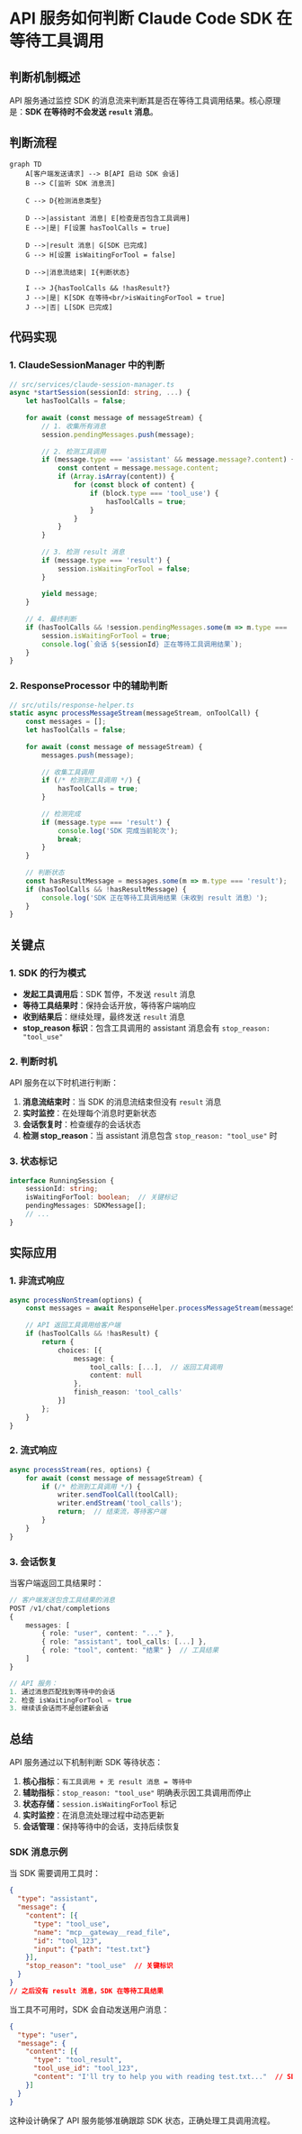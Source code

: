 # API 服务如何判断 Claude Code SDK 在等待工具调用

## 判断机制概述

API 服务通过监控 SDK 的消息流来判断其是否在等待工具调用结果。核心原理是：**SDK 在等待时不会发送 `result` 消息**。

## 判断流程

```mermaid
graph TD
    A[客户端发送请求] --> B[API 启动 SDK 会话]
    B --> C[监听 SDK 消息流]
    
    C --> D{检测消息类型}
    
    D -->|assistant 消息| E[检查是否包含工具调用]
    E -->|是| F[设置 hasToolCalls = true]
    
    D -->|result 消息| G[SDK 已完成]
    G --> H[设置 isWaitingForTool = false]
    
    D -->|消息流结束| I{判断状态}
    
    I --> J{hasToolCalls && !hasResult?}
    J -->|是| K[SDK 在等待<br/>isWaitingForTool = true]
    J -->|否| L[SDK 已完成]
```

## 代码实现

### 1. ClaudeSessionManager 中的判断

```typescript
// src/services/claude-session-manager.ts
async *startSession(sessionId: string, ...) {
    let hasToolCalls = false;
    
    for await (const message of messageStream) {
        // 1. 收集所有消息
        session.pendingMessages.push(message);
        
        // 2. 检测工具调用
        if (message.type === 'assistant' && message.message?.content) {
            const content = message.message.content;
            if (Array.isArray(content)) {
                for (const block of content) {
                    if (block.type === 'tool_use') {
                        hasToolCalls = true;
                    }
                }
            }
        }
        
        // 3. 检测 result 消息
        if (message.type === 'result') {
            session.isWaitingForTool = false;
        }
        
        yield message;
    }
    
    // 4. 最终判断
    if (hasToolCalls && !session.pendingMessages.some(m => m.type === 'result')) {
        session.isWaitingForTool = true;
        console.log(`会话 ${sessionId} 正在等待工具调用结果`);
    }
}
```

### 2. ResponseProcessor 中的辅助判断

```typescript
// src/utils/response-helper.ts
static async processMessageStream(messageStream, onToolCall) {
    const messages = [];
    let hasToolCalls = false;
    
    for await (const message of messageStream) {
        messages.push(message);
        
        // 收集工具调用
        if (/* 检测到工具调用 */) {
            hasToolCalls = true;
        }
        
        // 检测完成
        if (message.type === 'result') {
            console.log('SDK 完成当前轮次');
            break;
        }
    }
    
    // 判断状态
    const hasResultMessage = messages.some(m => m.type === 'result');
    if (hasToolCalls && !hasResultMessage) {
        console.log('SDK 正在等待工具调用结果（未收到 result 消息）');
    }
}
```

## 关键点

### 1. SDK 的行为模式

- **发起工具调用后**：SDK 暂停，不发送 `result` 消息
- **等待工具结果时**：保持会话开放，等待客户端响应
- **收到结果后**：继续处理，最终发送 `result` 消息
- **stop_reason 标识**：包含工具调用的 assistant 消息会有 `stop_reason: "tool_use"`

### 2. 判断时机

API 服务在以下时机进行判断：

1. **消息流结束时**：当 SDK 的消息流结束但没有 `result` 消息
2. **实时监控**：在处理每个消息时更新状态
3. **会话恢复时**：检查缓存的会话状态
4. **检测 stop_reason**：当 assistant 消息包含 `stop_reason: "tool_use"` 时

### 3. 状态标记

```typescript
interface RunningSession {
    sessionId: string;
    isWaitingForTool: boolean;  // 关键标记
    pendingMessages: SDKMessage[];
    // ...
}
```

## 实际应用

### 1. 非流式响应

```typescript
async processNonStream(options) {
    const messages = await ResponseHelper.processMessageStream(messageStream);
    
    // API 返回工具调用给客户端
    if (hasToolCalls && !hasResult) {
        return {
            choices: [{
                message: {
                    tool_calls: [...],  // 返回工具调用
                    content: null
                },
                finish_reason: 'tool_calls'
            }]
        };
    }
}
```

### 2. 流式响应

```typescript
async processStream(res, options) {
    for await (const message of messageStream) {
        if (/* 检测到工具调用 */) {
            writer.sendToolCall(toolCall);
            writer.endStream('tool_calls');
            return;  // 结束流，等待客户端
        }
    }
}
```

### 3. 会话恢复

当客户端返回工具结果时：

```typescript
// 客户端发送包含工具结果的消息
POST /v1/chat/completions
{
    messages: [
        { role: "user", content: "..." },
        { role: "assistant", tool_calls: [...] },
        { role: "tool", content: "结果" }  // 工具结果
    ]
}

// API 服务：
1. 通过消息匹配找到等待中的会话
2. 检查 isWaitingForTool = true
3. 继续该会话而不是创建新会话
```

## 总结

API 服务通过以下机制判断 SDK 等待状态：

1. **核心指标**：`有工具调用 + 无 result 消息 = 等待中`
2. **辅助指标**：`stop_reason: "tool_use"` 明确表示因工具调用而停止
3. **状态存储**：`session.isWaitingForTool` 标记
4. **实时监控**：在消息流处理过程中动态更新
5. **会话管理**：保持等待中的会话，支持后续恢复

### SDK 消息示例

当 SDK 需要调用工具时：
```json
{
  "type": "assistant",
  "message": {
    "content": [{
      "type": "tool_use",
      "name": "mcp__gateway__read_file",
      "id": "tool_123",
      "input": {"path": "test.txt"}
    }],
    "stop_reason": "tool_use"  // 关键标识
  }
}
// 之后没有 result 消息，SDK 在等待工具结果
```

当工具不可用时，SDK 会自动发送用户消息：
```json
{
  "type": "user",
  "message": {
    "content": [{
      "type": "tool_result",
      "tool_use_id": "tool_123",
      "content": "I'll try to help you with reading test.txt..."  // SDK 自动生成的响应
    }]
  }
}
```

这种设计确保了 API 服务能够准确跟踪 SDK 状态，正确处理工具调用流程。